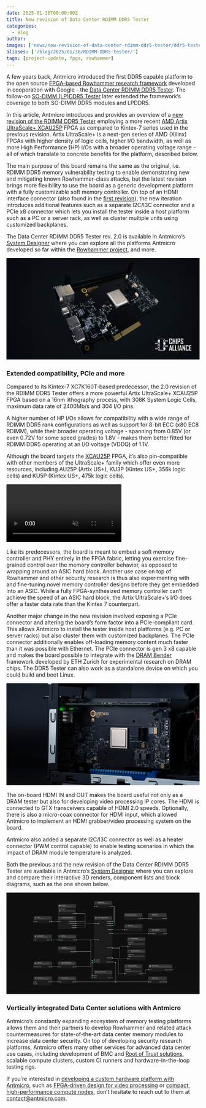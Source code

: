 ```yaml
---
date: 2025-01-30T00:00:00Z
title: New revision of Data Center RDIMM DDR5 Tester
categories:
  - Blog
author: 
images: ['news/new-revision-of-data-center-rdimm-ddr5-tester/ddr5-tester--blog-sm.png']
aliases: ['/blog/2025/01/30/RDIMM-DDR5-tester/']
tags: [project-update, fpga, rowhammer]
---
```


A few years back, Antmicro introduced the first DDR5 capable platform to the open source [FPGA-based Rowhammer research framework](https://github.com/antmicro/rowhammer-tester) developed in cooperation with Google - the [Data Center RDIMM DDR5 Tester](https://antmicro.com/blog/2022/08/extending-the-open-source-rowhammer-testing-framework-to-ddr5/). The follow-on [SO-DIMM (LP)DDR5 Tester](https://antmicro.com/blog/2024/02/versatile-so-dimm-lpddr5-rowhammer-testing-platform/) later extended the framework’s coverage to both SO-DIMM DDR5 modules and LPDDR5.

In this article, Antmicro introduces and provides an overview of a [new revision of the RDIMM DDR5 Tester](https://github.com/antmicro/rdimm-ddr5-tester) employing a more recent [AMD Artix UltraScale+ XCAU25P](https://designer.antmicro.com/hardware/devices/amd-xilinx-xcau25p-2ffvb676i) FPGA as compared to Kintex-7 series used in the previous revision. Artix UltraScale+ is a next-gen series of AMD (Xilinx) FPGAs with higher density of logic cells, higher I/O bandwidth, as well as more High Performance (HP) I/Os with a broader operating voltage range - all of which translate to concrete benefits for the platform, described below.

The main purpose of this board remains the same as the original, i.e. RDIMM DDR5 memory vulnerability testing to enable demonstrating new and mitigating known Rowhammer-class attacks, but the latest revision brings more flexibility to use the board as a generic development platform with a fully customizable soft memory controller. On top of an HDMI interface connector (also found in the [first revision](https://designer.antmicro.com/hardware/devices/data-center-rdimm-ddr5-tester?hw-release=rev.1.0.0)), the new iteration introduces additional features such as a separate I2C/I3C connector and a PCIe x8 connector which lets you install the tester inside a host platform such as a PC or a server rack, as well as cluster multiple units using customized backplanes.

The Data Center RDIMM DDR5 Tester rev. 2.0 is available in Antmicro’s [System Designer](https://designer.antmicro.com/welcome) where you can explore all the platforms Antmicro developed so far within the [Rowhammer project](https://designer.antmicro.com/projects/rowhammer_tester/overview), and more.

![Photo of the Data Center RDIMM DDR5 Tester rev. 2.0](DDR-tester-rev-2.png)

### Extended compatibility, PCIe and more

Compared to its Kintex-7‬ XC7K160T-based predecessor, the 2.0 revision of the RDIMM DDR5 Tester offers a more powerful Artix UltraScale+ XCAU25P FPGA based on a 16nm lithography process, with 308K System Logic Cells, maximum data rate of 2400Mb/s and 304 I/O pins. 

A higher number of HP I/Os allows for compatibility with a wide range of RDIMM DDR5 rank configurations as well as support for 8-bit ECC (x80 EC8 RDIMM), while their broader operating voltage - spanning from 0.85V (or even 0.72V for some speed grades) to 1.8V - makes them better fitted for RDIMM DDR5 operating at an I/O voltage (VDDQ) of 1.1V.

Although the board targets the [XCAU25P](https://designer.antmicro.com/hardware/devices/amd-xilinx-xcau25p-2ffvb676i) FPGA, it’s also pin-compatible with other members of the UltraScale+ family which offer even more resources, including AU25P (Artix US+), KU3P (Kintex US+, 356k logic cells) and KU5P (Kintex US+, 475k logic cells).

<video class="postimgcenter" width="auto" height="auto" controls="" autoplay muted loop>
    <source src="DDR5-tester-update-animation.mp4" type="video/mp4">
</video>

Like its predecessors, the board is meant to embed a soft memory controller and PHY entirely in the FPGA fabric, letting you exercise fine-grained control over the memory controller behavior, as opposed to wrapping around an ASIC hard block. Another use case on top of Rowhammer and other security research is thus also experimenting with and fine-tuning novel memory controller designs before they get embedded into an ASIC. While a fully FPGA-synthesized memory controller can’t achieve the speed of an ASIC hard block, the Artix UltraScale+’s I/O does offer a faster data rate than the Kintex 7 counterpart. 

Another major change in the new revision involved exposing a PCIe connector and altering the board’s form factor into a PCIe-compliant card. This allows Antmicro to install the tester inside host platforms (e.g. PC or server racks) but also cluster them with customized backplanes. The PCIe connector additionally enables off-loading memory content much faster than it was possible with Ethernet. The PCIe connector is gen 3 x8 capable and makes the board possible to integrate with the [DRAM Bender](https://github.com/CMU-SAFARI/DRAM-Bender) framework developed by ETH Zurich for experimental research on DRAM chips. The DDR5 Tester can also work as a standalone device on which you could build and boot Linux.

![Photo of the Data Center RDIMM DDR5 Tester rev. 2.0 installed in an NUC](ddr5-tester--blog-sm.png)

The on-board HDMI IN and OUT makes the board useful not only as a DRAM tester but also for developing video processing IP cores. The HDMI is connected to GTX transceivers capable of HDMI 2.0 speeds. Optionally, there is also a micro-coax connector for HDMI input, which allowed Antmicro to implement an HDMI grabber/video processing system on the board.

Antmicro also added a separate I2C/I3C connector as well as a heater connector (PWM control capable) to enable testing scenarios in which the impact of DRAM module temperature is analyzed.

Both the previous and the new revision of the Data Center RDIMM DDR5 Tester are available in Antmicro’s [System Designer](https://designer.antmicro.com/hardware/devices/data-center-rdimm-ddr5-tester) where you can explore and compare their interactive 3D renders, component lists and block diagrams, such as the one shown below.

![Block diagram of the DDR5 Tester](ddr5-tester-diagram.png)

### Vertically integrated Data Center solutions with Antmicro

Antmicro’s constantly expanding ecosystem of memory testing platforms allows them and their partners to develop Rowhammer and related attack countermeasures for state-of-the-art data center memory modules to increase data center security. On top of developing security research platforms, Antmicro offers many other services for advanced data center use cases, including development of BMC and [Root of Trust solutions](https://antmicro.com/blog/2024/10/support-for-veer-el2-with-user-mode-and-pmp-in-tock-os/), scalable compute clusters, custom CI runners and hardware-in-the-loop testing rigs.

If you’re interested in [developing a custom hardware platform with Antmicro](https://offering.antmicro.com/#/hw-process), such as [FPGA-driven design for video processing](https://offering.antmicro.com/#/af-video) or [compact, high-performance compute nodes](https://antmicro.com/blog/2024/11/com-express-baseboard-type-7/), don’t hesitate to reach out to them at [contact@antmicro.com](mailto:contact@antmicro.com).
